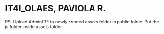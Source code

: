 # IT4I_OLAES, PAVIOLA R.
PS. Upload AdminLTE to newly created assets folder in public folder. Put the js folder inside assets folder.
